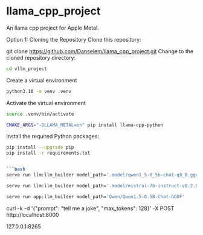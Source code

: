 # llama_cpp_project
An llama cpp project for Apple Metal.

Option 1: Cloning the Repository
Clone this repository:

git clone https://github.com/Danselem/llama_cpp_project.git
Change to the cloned repository directory:

```bash
cd vllm_project
```
Create a virtual environment


```bash
python3.10 -m venv .venv
```

Activate the virtual environment
```bash
source .venv/bin/activate
```

```bash
CMAKE_ARGS="-DLLAMA_METAL=on" pip install llama-cpp-python
```

Install the required Python packages:

```bash
pip install --upgrade pip
pip install -r requirements.txt


```bash
serve run llm:llm_builder model_path='.model/qwen1_5-0_5b-chat-q8_0.gguf'

serve run llm:llm_builder model_path='.model/mistral-7b-instruct-v0.2.Q4_K_M.gguf'

serve run app:llm_builder model_path='Qwen/Qwen1.5-0.5B-Chat-GGUF'
```

curl -k -d '{"prompt": "tell me a joke", "max_tokens": 128}' -X POST http://localhost:8000


127.0.0.1:8265